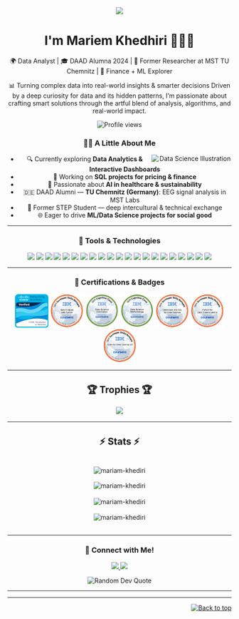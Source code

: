 <p align="center">
  <img src="https://readme-typing-svg.demolab.com/?lines=Hello,+Fellow+Explorer!&center=true&size=30&color=58A6FF">
</p>

<h1 align="center">I'm Mariem Khedhiri 👩🏻‍💻</h1>

<p align="center">
  🌍 Data Analyst | 🎓 DAAD Alumna 2024  | 🔬 Former Researcher at MST TU Chemnitz  | 🧠 Finance + ML Explorer
</p>

<p align="center">
  📊 Turning complex data into real-world insights & smarter decisions
      Driven by a deep curiosity for data and its hidden patterns, I’m passionate about crafting smart solutions through the artful blend of analysis, algorithms, and real-world impact.
</p>



<div align="center">
  
![Profile views](https://komarev.com/ghpvc/?username=MariamKhedhiri)  



### 👩‍💻 A Little About Me 

<img align="right" src="https://github.com/7oSkaaa/7oSkaaa/blob/main/Images/Right_Side.gif?raw=true" width="180px" alt="Data Science Illustration"/>

- 🔍 Currently exploring **Data Analytics & Interactive Dashboards**
- 💸 Working on **SQL projects for pricing & finance**
- 🧠 Passionate about **AI in healthcare & sustainability**
- 🇩🇪 DAAD Alumni — **TU Chemnitz (Germany)**: EEG signal analysis in MST Labs
- 🤝 Former STEP Student — deep intercultural & technical exchange
- 🌐 Eager to drive **ML/Data Science projects for social good**
<!-- - working on IBM data science professional certificate -->

---

### 🚀 Tools & Technologies

<p align="center">
  <!-- Languages & Data -->
  <img src="https://cdn.jsdelivr.net/gh/devicons/devicon/icons/python/python-original.svg" width="40" />
  <img src="https://cdn.jsdelivr.net/gh/devicons/devicon/icons/mysql/mysql-original-wordmark.svg" width="40" />
  <img src="https://cdn.jsdelivr.net/gh/devicons/devicon/icons/pandas/pandas-original.svg" width="40" />
  <img src="https://cdn.jsdelivr.net/gh/devicons/devicon/icons/numpy/numpy-original.svg" width="40" />
  <img src="https://upload.wikimedia.org/wikipedia/commons/0/05/Scikit_learn_logo_small.svg" width="40" />
  <img src="https://www.vectorlogo.zone/logos/pytorch/pytorch-icon.svg" width="40" />
  <img src="https://upload.wikimedia.org/wikipedia/commons/2/2d/Tensorflow_logo.svg" width="40" />

  <!-- Viz Tools -->
  <img src="https://matplotlib.org/_static/logo2_compressed.svg" width="40" />
  <img src="https://upload.wikimedia.org/wikipedia/commons/8/8a/Plotly-logo.png" width="40" />
  <img src="https://voila.readthedocs.io/en/stable/_static/voila-logo.svg" width="40" />
  <img src="https://www.vectorlogo.zone/logos/microsoft_powerbi/microsoft_powerbi-icon.svg" width="40" />

  <!-- Signal Processing -->
  <img src="https://cdn.worldvectorlogo.com/logos/matlab.svg" width="40" />

  <!-- Web & Low-level -->
  <img src="https://cdn.jsdelivr.net/gh/devicons/devicon/icons/c/c-original.svg" width="40" />
  <img src="https://cdn.jsdelivr.net/gh/devicons/devicon/icons/cplusplus/cplusplus-original.svg" width="40" />
  <img src="https://cdn.jsdelivr.net/gh/devicons/devicon/icons/java/java-original.svg" width="40" />
  <img src="https://cdn.jsdelivr.net/gh/devicons/devicon/icons/javascript/javascript-original.svg" width="40" />
  <img src="https://cdn.jsdelivr.net/gh/devicons/devicon/icons/html5/html5-original.svg" width="40" />
  <img src="https://cdn.jsdelivr.net/gh/devicons/devicon/icons/css3/css3-original.svg" width="40" />
  <img src="https://cdn.jsdelivr.net/gh/devicons/devicon/icons/php/php-original.svg" width="40" />

  <!-- Others -->
  <img src="https://cdn.jsdelivr.net/gh/devicons/devicon/icons/linux/linux-original.svg" width="40" />
  <img src="https://cdn.jsdelivr.net/gh/devicons/devicon/icons/github/github-original.svg" width="40" />
</p>

---
### 📛 Certifications & Badges
<p align="center"> 
  <a href="https://www.credly.com/users/mariam-khedhiri/"><img src="CCNAITN__1_.png" alt="mariam-khediri" width="75" height="75"/></a>
  <a href="https://www.credly.com/users/mariam-khedhiri/"><img src="Data Analysis with python.png" alt="mariam-khediri" width="75" height="75"/></a>
  <a href="https://www.credly.com/users/mariam-khedhiri/"><img src="Data Science Orientation.png" alt="mariam-khediri" width="75" height="75"/></a>
  <a href="https://www.credly.com/users/mariam-khedhiri/"><img src="Data_Science_Methodology_Foundational.png" alt="mariam-khediri" width="75" height="75"/></a>
  <a href="https://www.credly.com/users/mariam-khedhiri/"><img src="Databases and SQL for Data Science.png" alt="mariam-khediri" width="75" height="75"/></a>
  <a href="https://www.credly.com/users/mariam-khedhiri/"><img src="Python for Data Science and AI.png" alt="mariam-khediri" width="75" height="75"/></a>
  <a href="https://www.credly.com/users/mariam-khedhiri/"><img src="Tools for Data Science.png" alt="mariam-khediri" width="75" height="75"/></a>
</p> 


---


<!-- github profile trophy -->
<h2 align="center">🏆 Trophies 🏆</h2>
<p align="center">
  <a href="https://github.com/ryo-ma/github-profile-trophy"><img src="https://github-profile-trophy.vercel.app/?username=mariam-khediri&theme=onedark&row=2&column=3" /></a>
</p>


---
<h2 align="center">⚡ Stats ⚡</h2>
<br/>
<!-- github streak stats -->
<div align=center>
  <img align="center" src="https://github-readme-streak-stats.herokuapp.com/?user=mariam-khediri&theme=radical" alt="mariam-khediri" />
<br/> <br/>
   <!-- activity graph -->
   <img src="https://github-readme-activity-graph.vercel.app/graph?username=mariam-khediri&bg_color=141321&color=f8d847&line=a9fef7&point=87cbc5&area_color=a9fef7&title_color=fe428e&area=true" alt="mariam-khediri" />
<br>
<br>
     <!-- github stats -->
  <img align="center" src="https://github-readme-stats.vercel.app/api?username=mariam-khediri&show_icons=true&locale=en&&theme=radical" alt="mariam-khediri" />
  <br/><br/>
  <!-- github top languages -->
 <img align="center" src="https://github-readme-stats.vercel.app/api/top-langs?username=mariam-khediri&show_icons=true&locale=en&layout=compact&&theme=radical" alt="mariam-khediri" />
</div>
<br/>

 ---

### 💬 Connect with Me!

<p align="center">
  <a href="https://www.linkedin.com/in/mariem-khediri/" target="_blank">
    <img src="https://img.icons8.com/color/48/linkedin.png" width="40"/>
  </a>
  <a href="mailto:mariamkhediri1@gmail.com" target="_blank">
    <img src="https://img.icons8.com/color/48/gmail-new.png" width="40"/>
  </a>
</p>

<!-- random quote -->
<p align="center">
  <img src="https://quotes-github-readme.vercel.app/api?type=horizontal&theme=radical" alt="Random Dev Quote" />
</p>

 <hr/>
 
---

<p align="right">
  <a href="#top">
    <img src="https://img.shields.io/badge/Back%20to%20Top-↑-blue" alt="Back to top" />
  </a>
</p>
